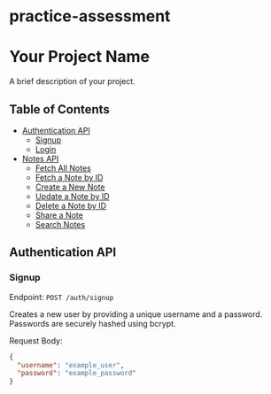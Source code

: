 # practice-assessment
# Your Project Name

A brief description of your project.

## Table of Contents

- [Authentication API](#authentication-api)
  - [Signup](#signup)
  - [Login](#login)
- [Notes API](#notes-api)
  - [Fetch All Notes](#fetch-all-notes)
  - [Fetch a Note by ID](#fetch-a-note-by-id)
  - [Create a New Note](#create-a-new-note)
  - [Update a Note by ID](#update-a-note-by-id)
  - [Delete a Note by ID](#delete-a-note-by-id)
  - [Share a Note](#share-a-note)
  - [Search Notes](#search-notes)

## Authentication API

### Signup

Endpoint: `POST /auth/signup`

Creates a new user by providing a unique username and a password. Passwords are securely hashed using bcrypt.

Request Body:

```json
{
  "username": "example_user",
  "password": "example_password"
}
